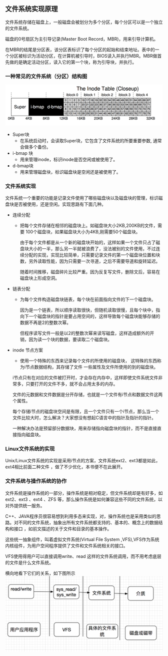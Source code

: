 ## 文件系统实现原理

文件系统存储在磁盘上，一般磁盘会被划分为多个分区，每个分区可以是一个独立的文件系统。

磁盘的0号扇区为主引导记录(Master Boot Record，MBR)，用来引导计算机。

在MBR的结尾是分区表，该分区表标识了每个分区的起始和结束地址。表中的一个分区被标识为活动分区，在计算机被引导时，BIOS读入并执行MBR。MBR做首先做的是确定活动分区，读入它的第一个块，称为引导块，并执行。


### 一种常见的文件系统（分区）结构图

![](filesystem.png)

- Super块
  - 在系统启动时，会读取Super块，它包含了文件系统的所要重要参数, 通常会做多个备份。
- i-bmap 块
  - 用来管理inode，标识inode是否空闲或被使用了。
- d-bmap块
  - 用来管理磁盘块，标识磁盘块是空闲还是被使用了。

### 文件系统实现
文件系统一个重要的功能是记录文件使用了哪些磁盘块以及磁盘块的管理，标识磁盘块是否被使用，还是空闲。实现思路有下面几种。

* 连续分配
  * 把每个文件存储在相邻的磁盘块上。如磁盘块大小2KB,200KB的文件，需要 100个磁盘块，如果磁盘块大小为4KB,刚需要50个磁盘块。

    由于每个文件都是从一个新的磁盘块开始的，这样如果一个文件只占了磁盘块大小的一半，那么另一半就被浪费了，没法被别的文件使用，不过连续分配的实现，实现比较简单，只需要记录文件的第一个磁盘块位置和块数，另外读取性能，因为只需要一次寻道，之后不需要导道和旋转延迟。

    随着时间推移，磁盘碎片比较严重。因为反复写文件，删除文后，容易在磁盘块上形成空洞。

* 链表分配
  * 为每个文件构造磁盘块链表，每个块在前面指向文件的下一个磁盘块。

    因为是一个链表，所以顺序读取很快，但随机读取很慢，且每个块中，指向下一个磁盘块的指针是要占用空间的，这样导致每个磁盘块能够存储的数据不再是2的整数次幂。

    但程序读写文件一般是以2的整数次幂来读写磁盘，这样造成额外的开销，因为读一个块的数据，要读取二个磁盘块。

* inode 节点方案
  * 使用一个特殊的东西来记录每个文件的所使用的磁盘块， 这特殊的东西称为i节点数据结构，其存储了文件 一些属性及文件所使用的到的磁盘块。

   i节点只有在对应的文件被打开时，才会存在内存中，这样即使文件系统文件非常多，只要打开的文件不多，就不会占用太多的内存。

   文件的元数据和文件数据是分开存储，也就是一个文件有i节点和数据文件这两个属性。

   每个存储i节点的磁盘块空间是有限，且一个文件只有一个i节点，那么当一个文件比较大时，怎么解决？大家想没有想起C语言中的指针及指针的指针。

   一种解决办法是预留部分数据块，用来存储指向磁盘块的指针，而不是直接直接指向磁盘块。


### Linux文件系统的实现
Unix/Linux文件系统的实现是采用i节点的方案，文件系统ext2、ext3都是如此，ext4相比前面二种文件 ，做了不少优化，本书便不在此展开。


### 文件系统与操作系统的协作

文件系统是操作系统的一部分，操作系统是相对稳定，但文件系统却是有好多，如ext2、ext3 、ext4 、ZFS 等，那么操作系统是如何兼容这些不同的文件系统，以对外提供统一服务。

C++、JAVA程序员很容易想到利用多态来实现，对，操作系统也是采用类似的思路。对不同的文件系统，抽象出所有文件系统都支持的、基本的、概念上的数据结构和接口 ，如前文描述的关于文件和目录的基本操作。

这些统一抽象组件，叫着虚拟文件系统(Virtual File System ,VFS),VFS作为系统内核组件，为用户空间程序提供了文件和文件系统相关的接口。

VFS使用得用户可以直接调用write、read 这样的文件系统调用，而不用考虑底层的文件是什么文件系统。

横向地看下它们的关系，如下图所示
![](read-write.png)


